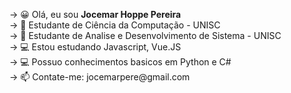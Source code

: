 <div>
  <p>-> 😀 Olá, eu sou <strong>Jocemar Hoppe Pereira</strong></br>
     -> 📗 Estudante de Ciência da Computação - UNISC</br>
     -> 📘 Estudante de Analise e Desenvolvimento de Sistema - UNISC</br>
     -> 💻 Estou estudando Javascript, Vue.JS</br>
     -> 💻 Possuo conhecimentos basicos em Python e C#</br>
     -> 📫 Contate-me: jocemarpere@gmail.com</p>
</div>
